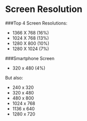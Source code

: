 # Screen Resolution

###Top 4 Screen Resolutions: 

- 1366 X 768  (16%)
- 1024 X 768  (13%)
- 1280 X 800  (10%)
- 1280 X 1024  (7%)

###Smartphone Screen

- 320 x 480 (4%)

But also: 

- 240 x 320
- 320 x 480
- 480 x 800
- 1024 x 768
- 1136 x 640
- 1280 x 720





